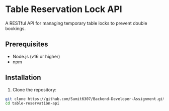 # Table Reservation Lock API

A RESTful API for managing temporary table locks to prevent double bookings.

## Prerequisites
- Node.js (v16 or higher)
- npm

## Installation
1. Clone the repository:
```bash
git clone https://github.com/Sumit6307/Backend-Developer-Assignment.git
cd table-reservation-api